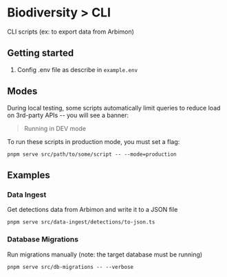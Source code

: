 # Biodiversity > CLI

CLI scripts (ex: to export data from Arbimon)

## Getting started

1. Config .env file as describe in `example.env`

## Modes

During local testing, some scripts automatically limit queries to reduce load on 3rd-party APIs -- you will see a banner:

> Running in DEV mode

To run these scripts in production mode, you must set a flag:

```
pnpm serve src/path/to/some/script -- --mode=production
```

## Examples

### Data Ingest

Get detections data from Arbimon and write it to a JSON file

```
pnpm serve src/data-ingest/detections/to-json.ts
```

### Database Migrations

Run migrations manually (note: the target database must be running)

```
pnpm serve src/db-migrations -- --verbose
```
